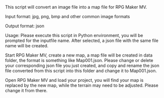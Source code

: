 This script will convert an image file into a map file for RPG Maker MV.

Input format: jpg, png, bmp and other common image formats

Output format: json

Usage: Please execute this script in Python environment, you will be prompted for the inputfile name. After selected, a json file with the same file name will be created.

Start RPG Maker MV, create a new map, a map file will be created in data folder, the format is something like Map001.json. Please change or delete your corresponding json file you just created, and copy and rename the json file converted from this script into this folder and change it to Map001.json.

Open RPG Maker MV and load your project, you will find your map is replaced by the new map, while the terrain may need to be adjusted. Please change it from there.
